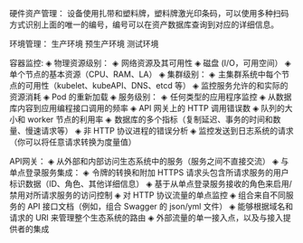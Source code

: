 硬件资产管理：
    设备使用扎带和塑料牌，塑料牌激光印条码，可以使用多种扫码方式识别上面的唯一的编号，编号可以在资产数据库查询到对应的详细信息。
    
    
环境管理：
    生产环境
    预生产环境
    测试环境
    
    
容器监控:
◈ 物理资源级别： 
    ◈  网络资源及其可用性
    ◈ 磁盘 (I/O，可用空间）
    ◈ 单个节点的基本资源（CPU、RAM、LA）
◈ 集群级别：
    ◈  主集群系统中每个节点的可用性（kubelet、kubeAPI、DNS、etcd 等）
    ◈ 监控服务允许的和实际的资源消耗
    ◈ Pod 的重新加载
◈ 服务级别： 
    ◈  任何类型的应用程序监控
    ◈ 从数据库内容到应用编程接口调用的频率
    ◈ API 网关上的 HTTP 调用错误数
    ◈ 队列的大小和 worker 节点的利用率
    ◈  数据库的多个指标（复制延迟、事务的时间和数量、慢速请求等）
    ◈ 非 HTTP 协议进程的错误分析
    ◈ 监控发送到日志系统的请求（你可以将任意请求转换为度量值）
    
API网关：
◈ 从外部和内部访问生态系统中的服务（服务之间不直接交流）
◈ 与单点登录服务集成：
    ◈  令牌的转换和附加 HTTPS 请求头包含所请求服务的用户标识数据（ID、角色、其他详细信息）
    ◈ 基于从单点登录服务接收的角色来启用/禁用对所请求服务的访问控制
◈ 对 HTTP 协议流量的单点监控
◈ 组合来自不同服务的 API 接口文档（例如，组合 Swagger 的 json/yml 文件）
◈ 能够根据域名和请求的 URI 来管理整个生态系统的路由
◈ 外部流量的单一接入点，以及与接入提供者的集成